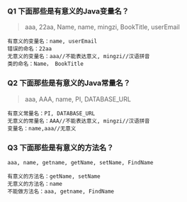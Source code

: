 ### Q1 下面那些是有意义的Java变量名？

> aaa, 22aa, Name, name, mingzi, BookTitle, userEmail

```
有意义的变量名：name, userEmail
错误的命名：22aa
无意义的变量名：aaa//不能表达意义, mingzi//汉语拼音
类的命名：Name， BookTitle
```



### Q2 下面那些是有意义的Java常量名？

> aaa, AAA, name, PI, DATABASE_URL

```
有意义常量名：PI, DATABASE_URL
无意义的常量名：AAA//不能表达意义, mingzi//汉语拼音
变量名：name,aaa//无意义
```

### Q3 下面那些是有意义的方法名？

```
aaa, name, getname, getName, setName, FindName
```

```
有意义的方法名：getName, setName
无意义的方法名：name
不能做方法名：aaa, getname, FindName
```

